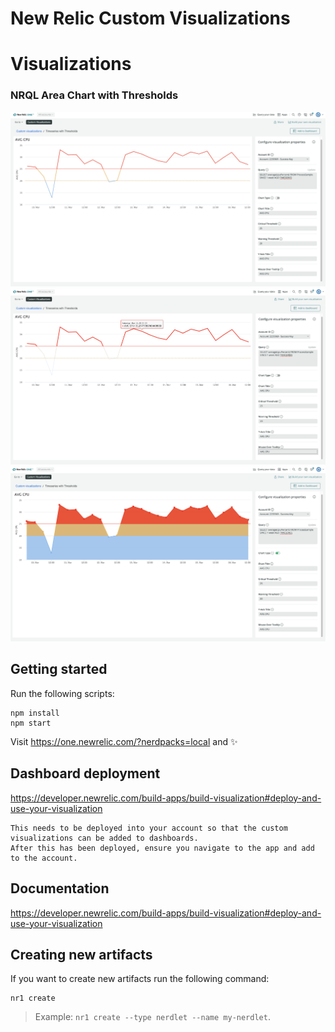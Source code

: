 # New Relic Custom Visualizations

# Visualizations

### NRQL Area Chart with Thresholds
![NRQL Area Chart with Thresholds0](https://github.com/abhisheklad/nr1-custom-vis/blob/master/visualizations/timeseries-threshold/images/areachart-thresholds0.png?raw=true)
![NRQL Area Chart with Thresholds1](https://github.com/abhisheklad/nr1-custom-vis/blob/master/visualizations/timeseries-threshold/images/areachart-thresholds1.png?raw=true)
![NRQL Area Chart with Thresholds2](https://github.com/abhisheklad/nr1-custom-vis/blob/master/visualizations/timeseries-threshold/images/areachart-thresholds2.png?raw=true)

## Getting started

Run the following scripts:

```
npm install
npm start
```

Visit https://one.newrelic.com/?nerdpacks=local and :sparkles:

## Dashboard deployment

https://developer.newrelic.com/build-apps/build-visualization#deploy-and-use-your-visualization

```
This needs to be deployed into your account so that the custom visualizations can be added to dashboards.
After this has been deployed, ensure you navigate to the app and add to the account.
```

## Documentation

https://developer.newrelic.com/build-apps/build-visualization#deploy-and-use-your-visualization

## Creating new artifacts

If you want to create new artifacts run the following command:

```
nr1 create
```

> Example: `nr1 create --type nerdlet --name my-nerdlet`.

